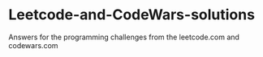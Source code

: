 # Leetcode-and-CodeWars-solutions
Answers for the programming challenges from the leetcode.com and codewars.com 
